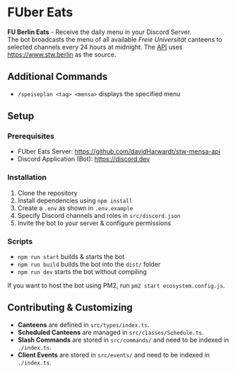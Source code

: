 # FUber Eats
**FU Berlin Eats** - Receive the daily menu in your Discord Server. \
The bot broadcasts the menu of all available *Freie Universität* canteens to selected channels every 24 hours at midnight. The [API](https://github.com/davidHarwardt/stw-mensa-api) uses https://www.stw.berlin as the source.

## Additional Commands
* `/speiseplan <tag> <mensa>` displays the specified menu

## Setup

### Prerequisites
* FUber Eats Server: https://github.com/davidHarwardt/stw-mensa-api
* Discord Application (Bot): https://discord.dev

### Installation

1. Clone the repository
2. Install dependencies using `npm install`
3. Create a `.env` as shown in `.env.example`
4. Specify Discord channels and roles in `src/discord.json`
5. Invite the bot to your server & configure permissions

### Scripts
* `npm run start` builds & starts the bot
* `npm run build` builds the bot into the `dist/` folder
* `npm run dev` starts the bot without compiling

If you want to host the bot using PM2, run `pm2 start ecosystem.config.js`.

## Contributing & Customizing
* **Canteens** are defined in `src/types/index.ts`.
* **Scheduled Canteens** are managed in `src/classes/Schedule.ts`.
* **Slash Commands** are stored in `src/commands/` and need to be indexed in `./index.ts`.
* **Client Events** are stored in `src/events/` and need to be indexed in `./index.ts`.
